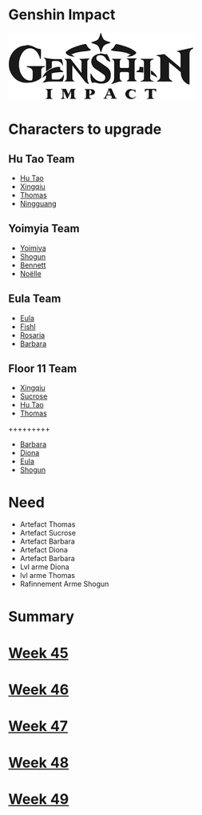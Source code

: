 # Genshin Impact

![Genshin Impact logo](Pictures/GI_logo.png)

# Characters to upgrade

## Hu Tao Team

* [Hu Tao](https://kayht.github.io/Kayht_Organizer/Genshin_Impact/Hu_Tao)
* [Xingqiu](https://kayht.github.io/Kayht_Organizer/Genshin_Impact/Xingqiu)
* [Thomas](https://kayht.github.io/Kayht_Organizer/Genshin_Impact/Thomas)
* [Ningguang](https://kayht.github.io/Kayht_Organizer/Genshin_Impact/Ningguang)

## Yoimyia Team

* [Yoimiya](https://kayht.github.io/Kayht_Organizer/Genshin_Impact/Yoimiya)
* [Shogun](https://kayht.github.io/Kayht_Organizer/Genshin_Impact/Shogun)
* [Bennett](https://kayht.github.io/Kayht_Organizer/Genshin_Impact/Bennett)
* [Noëlle](https://kayht.github.io/Kayht_Organizer/Genshin_Impact/Noëlle)

## Eula Team

* [Eula](https://kayht.github.io/Kayht_Organizer/Genshin_Impact/Eula)
* [Fishl](https://kayht.github.io/Kayht_Organizer/Genshin_Impact/Fishl)
* [Rosaria](https://kayht.github.io/Kayht_Organizer/Genshin_Impact/Rosaria)
* [Barbara](https://kayht.github.io/Kayht_Organizer/Genshin_Impact/Barbara)

## Floor 11 Team

* [Xingqiu](https://kayht.github.io/Kayht_Organizer/Genshin_Impact/Xingqiu)
* [Sucrose](https://kayht.github.io/Kayht_Organizer/Genshin_Impact/Sucrose)
* [Hu Tao](https://kayht.github.io/Kayht_Organizer/Genshin_Impact/Hu_Tao)
* [Thomas](https://kayht.github.io/Kayht_Organizer/Genshin_Impact/Thomas)

+++++++++

* [Barbara](https://kayht.github.io/Kayht_Organizer/Genshin_Impact/Barbara)
* [Diona](https://kayht.github.io/Kayht_Organizer/Genshin_Impact/Diona)
* [Eula](https://kayht.github.io/Kayht_Organizer/Genshin_Impact/Eula)
* [Shogun](https://kayht.github.io/Kayht_Organizer/Genshin_Impact/Shogun)

# Need

* Artefact Thomas
* Artefact Sucrose
* Artefact Barbara
* Artefact Diona
* Artefact Barbara
* Lvl arme Diona
* lvl arme Thomas
* Rafinnement Arme Shogun

# Summary

# [Week 45](https://kayht.github.io/Kayht_Organizer/Genshin_Impact/Week_45)
# [Week 46](https://kayht.github.io/Kayht_Organizer/Genshin_Impact/Week_46)
# [Week 47](https://kayht.github.io/Kayht_Organizer/Genshin_Impact/Week_47)
# [Week 48](https://kayht.github.io/Kayht_Organizer/Genshin_Impact/Week_48)
# [Week 49](https://kayht.github.io/Kayht_Organizer/Genshin_Impact/Week_49)
